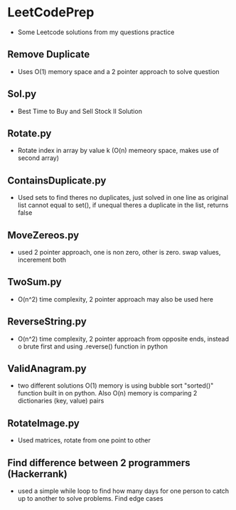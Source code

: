 # LeetCodePrep
- Some Leetcode solutions from my questions practice 
## Remove Duplicate 
- Uses O(1) memory space and a 2 pointer approach to solve question 
## Sol.py 
- Best Time to Buy and Sell Stock II Solution
## Rotate.py
- Rotate index in array by value k (O(n) memeory space, makes use of second array) 
## ContainsDuplicate.py
- Used sets to find theres no duplicates, just solved in one line as original list cannot equal to set(), if unequal theres a duplicate in the list, returns false 
## MoveZereos.py
- used 2 pointer approach, one is non zero, other is zero. swap values, incerement both
## TwoSum.py
- O(n^2) time complexity, 2 pointer approach may also be used here 
## ReverseString.py 
- O(n^2) time complexity, 2 pointer approach from opposite ends, instead o brute first and using .reverse() function in python
## ValidAnagram.py
- two different solutions O(1) memory is using bubble sort "sorted()" function built in on python. Also O(n) memory is comparing 2 dictionaries (key, value) pairs 
## RotateImage.py
- Used matrices, rotate from one point to other 
## Find difference between 2 programmers (Hackerrank) 
- used a simple while loop to find how many days for one person to catch up to another to solve problems. Find edge cases

